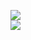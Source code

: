 [![](https://img.shields.io/badge/Made%20With-Github%20Spray-lightgrey.svg?style=for-the-badge&logo=github)](https://github.com/Annihil/github-spray#19307)  
[![](https://i.imgur.com/2DrTn0Z.gif)](https://github.com/Annihil/github-spray)